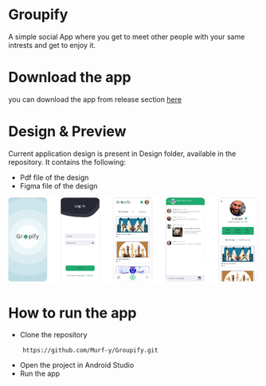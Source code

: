 # Groupify

A simple social App where you get to meet other people with your same intrests and get to enjoy it.

# Download the app
you can download the app from release section [here](https://github.com/Murf-y/Groupify.git)

# Design & Preview
Current application design is present in Design folder, available in the repository. It contains the following:
- Pdf file of the design
- Figma file of the design

<img src="./Design/preview.png">

# How to run the app
- Clone the repository 
```
    https://github.com/Murf-y/Groupify.git
```

- Open the project in Android Studio
- Run the app

